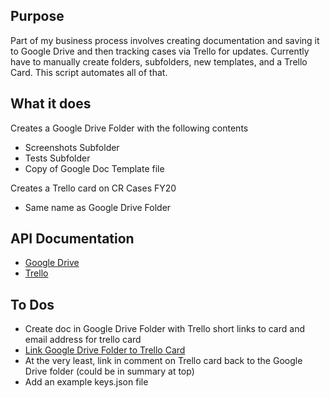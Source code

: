 ## Purpose

Part of my business process involves creating documentation and saving it to Google Drive and then tracking cases via Trello for updates. Currently have to manually create folders, subfolders, new templates, and a Trello Card. This script automates all of that. 

## What it does

Creates a Google Drive Folder with the following contents

* Screenshots Subfolder
* Tests Subfolder
* Copy of Google Doc Template file

Creates a Trello card on CR Cases FY20 

* Same name as Google Drive Folder

## API Documentation

* [Google Drive ](https://developers.google.com/drive/api/v3/about-sdk)
* [Trello](https://developers.trello.com/reference/)

## To Dos

* Create doc in Google Drive Folder with Trello short links to card and email address for trello card
* [Link Google Drive Folder to Trello Card](https://trello.com/power-ups/55a5d916446f517774210006/google-drive)
* At the very least, link in comment on Trello card back to the Google Drive folder (could be in summary at top)
* Add an example keys.json file
